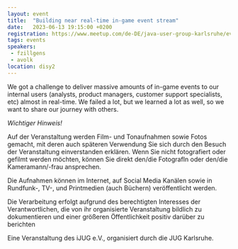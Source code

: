 ```yaml
---
layout: event
title:  "Building near real-time in-game event stream"
date:   2023-06-13 19:15:00 +0200
registration: https://www.meetup.com/de-DE/java-user-group-karlsruhe/events/292959317/
tags: events
speakers:
 - fzillgens
 - avolk
location: disy2
---
```


We got a challenge to deliver massive amounts of in-game events to our internal users (analysts, product managers, customer support specialists, etc) almost in real-time. We failed a lot, but we learned a lot as well, so we want to share our journey with others.

*Wichtiger Hinweis!*

Auf der Veranstaltung werden Film- und Tonaufnahmen sowie Fotos gemacht, mit deren auch späteren Verwendung Sie sich durch den Besuch der Veranstaltung einverstanden erklären. Wenn Sie nicht fotografiert oder gefilmt werden möchten, können Sie direkt den/die FotografIn oder den/die Kameramann/-frau ansprechen.

Die Aufnahmen können im Internet, auf Social Media Kanälen sowie in Rundfunk-, TV-, und Printmedien (auch Büchern) veröffentlicht werden.

Die Verarbeitung erfolgt aufgrund des berechtigten Interesses der Verantwortlichen, die von ihr organisierte Veranstaltung bildlich zu dokumentieren und einer größeren Öffentlichkeit positiv darüber zu berichten

Eine Veranstaltung des iJUG e.V., organisiert durch die JUG Karlsruhe.
